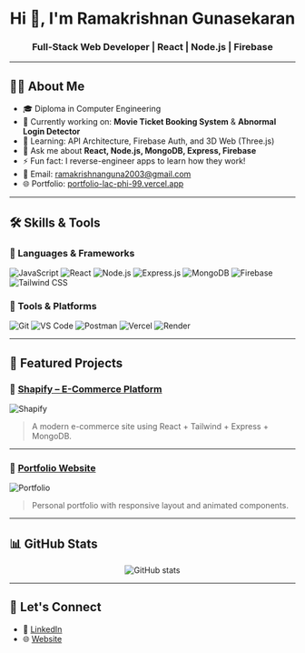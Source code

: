 <h1 align="center">Hi 👋, I'm Ramakrishnan Gunasekaran</h1>
<h3 align="center">Full-Stack Web Developer | React | Node.js | Firebase</h3>

---

## 🧑‍💻 About Me

- 🎓 Diploma in Computer Engineering  
- 🔭 Currently working on: **Movie Ticket Booking System** & **Abnormal Login Detector**  
- 🌱 Learning: API Architecture, Firebase Auth, and 3D Web (Three.js)  
- 💬 Ask me about **React, Node.js, MongoDB, Express, Firebase**  
- ⚡ Fun fact: I reverse-engineer apps to learn how they work!  
- 📨 Email: [ramakrishnanguna2003@gmail.com](mailto:ramakrishnanguna2003@gmail.com)  
- 🌐 Portfolio: [portfolio-lac-phi-99.vercel.app](https://portfolio-lac-phi-99.vercel.app)

---

## 🛠️ Skills & Tools

### 🚀 Languages & Frameworks
![JavaScript](https://img.shields.io/badge/-JavaScript-black?style=flat-square&logo=javascript)
![React](https://img.shields.io/badge/-React-blue?style=flat-square&logo=react)
![Node.js](https://img.shields.io/badge/-Node.js-green?style=flat-square&logo=node.js)
![Express.js](https://img.shields.io/badge/-Express-black?style=flat-square&logo=express)
![MongoDB](https://img.shields.io/badge/-MongoDB-green?style=flat-square&logo=mongodb)
![Firebase](https://img.shields.io/badge/-Firebase-ffca28?style=flat-square&logo=firebase)
![Tailwind CSS](https://img.shields.io/badge/-TailwindCSS-38b2ac?style=flat-square&logo=tailwind-css)

### 🧰 Tools & Platforms
![Git](https://img.shields.io/badge/-Git-black?style=flat-square&logo=git)
![VS Code](https://img.shields.io/badge/-VS%20Code-blue?style=flat-square&logo=visual-studio-code)
![Postman](https://img.shields.io/badge/-Postman-orange?style=flat-square&logo=postman)
![Vercel](https://img.shields.io/badge/-Vercel-black?style=flat-square&logo=vercel)
![Render](https://img.shields.io/badge/-Render-blue?style=flat-square&logo=render)

---

## 📸 Featured Projects

### 🔗 [Shapify – E-Commerce Platform](https://shapify-nu.vercel.app)
![Shapify](https://raw.githubusercontent.com/RamakrishnanPrakash/shopify/main/preview.png)
> A modern e-commerce site using React + Tailwind + Express + MongoDB.

---

### 🔗 [Portfolio Website](https://portfolio-lac-phi-99.vercel.app)
![Portfolio](https://raw.githubusercontent.com/RamakrishnanPrakash/portfolio/main/preview.png)
> Personal portfolio with responsive layout and animated components.

---

## 📊 GitHub Stats

<p align="center">
  <img src="https://github-readme-stats.vercel.app/api?username=RamakrishnanPrakash&show_icons=true&theme=radical" alt="GitHub stats" />
</p>

---

## 🤝 Let's Connect

- 💼 [LinkedIn](https://www.linkedin.com/in/your-profile)
- 🌐 [Website](https://portfolio-lac-phi-99.vercel.app)


